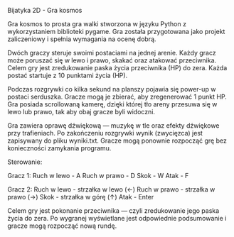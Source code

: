 Bijatyka 2D - Gra kosmos

Gra kosmos to prosta gra walki stworzona w języku Python z wykorzystaniem biblioteki pygame.
Gra została przygotowana jako projekt zaliczeniowy i spełnia wymagania na ocenę dobrą.

Dwóch graczy steruje swoimi postaciami na jednej arenie. Każdy gracz może poruszać się w lewo i prawo, skakać oraz atakować przeciwnika.
Celem gry jest zredukowanie paska życia przeciwnika (HP) do zera. Każda postać startuje z 10 punktami życia (HP).

Podczas rozgrywki co kilka sekund na planszy pojawia się power-up w postaci serduszka. Gracze mogą je zbierać, aby zregenerować 1 punkt HP.
Gra posiada scrollowaną kamerę, dzięki której tło areny przesuwa się w lewo lub prawo, tak aby obaj gracze byli widoczni.

Gra zawiera oprawę dźwiękową — muzykę w tle oraz efekty dźwiękowe przy trafieniach.
Po zakończeniu rozgrywki wynik (zwycięzca) jest zapisywany do pliku wyniki.txt.
Gracze mogą ponownie rozpocząć grę bez konieczności zamykania programu.

Sterowanie:

Gracz 1:
Ruch w lewo - A
Ruch w prawo - D
Skok - W
Atak - F

Gracz 2:
Ruch w lewo - strzałka w lewo (←)
Ruch w prawo - strzałka w prawo (→)
Skok - strzałka w górę (↑)
Atak - Enter


Celem gry jest pokonanie przeciwnika — czyli zredukowanie jego paska życia do zera.
Po wygranej wyświetlane jest odpowiednie podsumowanie i gracze mogą rozpocząć nową rundę.
